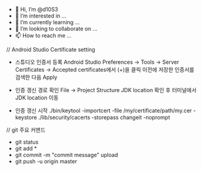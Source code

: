 - 👋 Hi, I’m @d10S3
- 👀 I’m interested in ...
- 🌱 I’m currently learning ...
- 💞️ I’m looking to collaborate on ...
- 📫 How to reach me ...

<!---
d10S3/d10S3 is a ✨ special ✨ repository because its `README.md` (this file) appears on your GitHub profile.
You can click the Preview link to take a look at your changes.
--->

// Android Studio Certificate setting
- 스튜디오 인증서 등록
  Android Studio Preferences -> Tools -> Server Certificates -> Accepted certificates에서 (+)을 클릭 이전에 저장한 인증서를 검색한 다음 Apply
  
- 인증 갱신 경로 확인
  File -> Project Structure JDK location 확인 후
  터미널에서 JDK location 이동

- 인증 갱신 시작
  ./bin/keytool -importcert -file /my/certificate/path/my.cer -keystore ./lib/security/cacerts -storepass changeit -noprompt
  

// git 주요 커맨드
- git status
- git add *
- git commit -m "commit message" upload
- git push -u origin master
